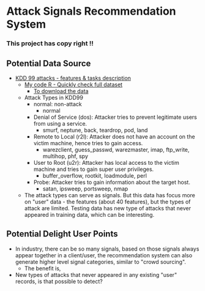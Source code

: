 # Attack Signals Recommendation System

### This project has copy right ‼️


## Potential Data Source
* [KDD 99 attacks - features & tasks description][1]
  * [My code R - Quickly check full dataset][2]
    * [To download the data][3]
  * Attack Types in KDD99
    * normal: non-attack
      * normal
    * Denial of Service (dos): Attacker tries to prevent legitimate users from using a service.
      * smurf, neptune, back, teardrop, pod, land
    * Remote to Local (r2l): Attacker does not have an account on the victim machine, hence tries to gain access.
      * warezclient, guess_passwd, warezmaster, imap, ftp_write, multihop, phf, spy
    * User to Root (u2r): Attacker has local access to the victim machine and tries to gain super user privileges.
      * buffer_overflow, rootkit, loadmodule, perl
    * Probe: Attacker tries to gain information about the target host.
      * satan, ipsweep, portsweep, nmap
  * The attack types can serve as signals. But this data has focus more on "user" data - the features (about 40 features), but the types of attack are limited. Testing data has new type of attacks that never appeared in training data, which can be interesting.
  
  
## Potential Delight User Points
* In industry, there can be so many signals, based on those signals always appear together in a client/user, the recommendation system can also generate higher level signal categories, similar to "crowd sourcing".
  * The benefit is, 
* New types of attacks that never appeared in any existing "user" records, is that possible to detect?


[1]:http://kdd.ics.uci.edu/databases/kddcup99/task.html
[2]:https://github.com/hanhanwu/Hanhan_Break_the_Limits/blob/master/attack_signals_recommendation_system/Data_Sources/kdd99_data_check.R
[3]:http://kdd.ics.uci.edu/databases/kddcup99/kddcup99.html
